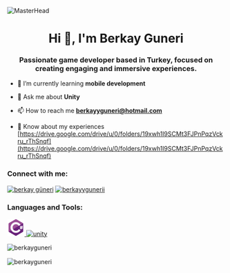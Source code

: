![MasterHead](https://www.joberty.com/blog/content/images/size/w2640/2023/09/software-engineer.png)
<h1 align="center">Hi 👋, I'm Berkay Guneri</h1>
<h3 align="center">Passionate game developer based in Turkey, focused on creating engaging and immersive experiences.</h3>

- 🌱 I’m currently learning **mobile development**

- 💬 Ask me about **Unity**

- 📫 How to reach me **berkayyguneri@hotmail.com**

- 📄 Know about my experiences [https://drive.google.com/drive/u/0/folders/19xwh1l9SCMt3FJPnPqzVckru_rThSnqf](https://drive.google.com/drive/u/0/folders/19xwh1l9SCMt3FJPnPqzVckru_rThSnqf)

<h3 align="left">Connect with me:</h3>
<p align="left">
<a href="https://linkedin.com/in/berkay güneri" target="blank"><img align="center" src="https://raw.githubusercontent.com/rahuldkjain/github-profile-readme-generator/master/src/images/icons/Social/linked-in-alt.svg" alt="berkay güneri" height="30" width="40" /></a>
<a href="https://instagram.com/berkayygunerii" target="blank"><img align="center" src="https://raw.githubusercontent.com/rahuldkjain/github-profile-readme-generator/master/src/images/icons/Social/instagram.svg" alt="berkayygunerii" height="30" width="40" /></a>
</p>

<h3 align="left">Languages and Tools:</h3>
<p align="left"> <a href="https://www.w3schools.com/cs/" target="_blank" rel="noreferrer"> <img src="https://raw.githubusercontent.com/devicons/devicon/master/icons/csharp/csharp-original.svg" alt="csharp" width="40" height="40"/> </a> <a href="https://unity.com/" target="_blank" rel="noreferrer"> <img src="https://www.vectorlogo.zone/logos/unity3d/unity3d-icon.svg" alt="unity" width="40" height="40"/> </a> </p>

<p><img align="center" src="https://github-readme-stats.vercel.app/api/top-langs?username=berkayguneri&show_icons=true&locale=en&layout=compact" alt="berkayguneri" /></p>

<p><img align="center" src="https://github-readme-streak-stats.herokuapp.com/?user=berkayguneri&" alt="berkayguneri" /></p>


